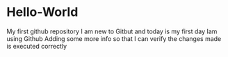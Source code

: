 # Hello-World
My first github repository
I am new to Gitbut and today is my first day Iam using Github
Adding some more info so that I can verify the changes made is executed correctly

